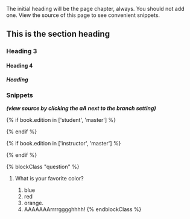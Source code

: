The initial heading will be the page chapter, always. You should not add one. View the source of this page to see convenient snippets. 

## This is the section heading

### Heading 3

#### Heading 4

##### Heading

### Snippets 
__*(view source by clicking the aA next to the branch setting)*__

<!-- copy/paste the next line in the source to add a page-break to PDF, ePUB, MOBI -->
<div class='page-break' />

<!-- copy/paste the next line in the source to add a page-break to only the student edition of the PDF, ePUB, MOBI -->
{% if book.edition in ['student', 'master'] %}<div class='page-break' />{% endif %}

<!-- copy/paste the next line in the source to add a page-break to only the instructor edition of the PDF, ePUB, MOBI -->
{% if book.edition in ['instructor', 'master'] %}<div class='page-break' />{% endif %}

<!-- wrap a block of text in a CSS class (advanced, can be used to style blocks one way or another, like coloring, font sizes, font faces, etc.) -->
{% blockClass "question" %}
1. What is your favorite color?

    1. blue
    1. red
    1. orange.
    1. AAAAAAArrrrgggghhhh!
{% endblockClass %}

